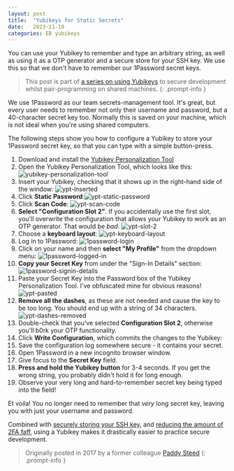 ```yaml
---
layout: post
title:  "Yubikeys for Static Secrets"
date:   2023-11-10
categories: EB yubikeys
---
```

You can use your Yubikey to remember and type an arbitrary string, as well as using it as a OTP generator and a secure store for your SSH key. We use this so that we don't have to remember our 1Password secret keys.

> This post is part of [a series on using Yubikeys][yubi-home] to secure development whilst pair-programming on shared machines.
{: .prompt-info }

We use 1Password as our team secrets-management tool. It's great, but every user needs to remember not only their username and password, but a 40-character secret key too. Normally this is saved on your machine, which is not ideal when you're using shared computers.

The following steps show you how to configure a Yubikey to store your 1Password secret key, so that you can type with a simple button-press.

1. Download and install the [Yubikey Personalization Tool][yubi-personalize]
1. Open the Yubikey Personalization Tool, which looks like this: ![yubikey-personalization-tool](/assets/img/blog/yubikey/yubikey-1password/yubikey-personalization-tool.png)
1. Insert your Yubikey, checking that it shows up in the right-hand side of the window: ![ypt-inserted](/assets/img/blog/yubikey/yubikey-1password/ypt-inserted.png)
1. Click **Static Password**:![ypt-static-password](/assets/img/blog/yubikey/yubikey-1password/ypt-static-password.png)
1. Click **Scan Code**: ![ypt-scan-code](/assets/img/blog/yubikey/yubikey-1password/ypt-scan-code.png)
1. **Select "Configuration Slot 2"**. If you accidentally use the first slot, you'll overwrite the configuration that allows your Yubikey to work as an OTP generator. That would be _bad_. ![ypt-slot-2](/assets/img/blog/yubikey/yubikey-1password/ypt-slot-2.png)
1. Choose a **keyboard layout**: ![ypt-keyboard-layout](/assets/img/blog/yubikey/yubikey-1password/ypt-keyboard-layout.png)
1. Log in to 1Password: ![1password-login](/assets/img/blog/yubikey/yubikey-1password/1password-login.png)
1. Click on your name and then **select "My Profile"** from the dropdown menu: ![1password-logged-in](/assets/img/blog/yubikey/yubikey-1password/1password-logged-in.png)
1. **Copy your Secret Key** from under the "Sign-In Details" section: ![1password-signin-details](/assets/img/blog/yubikey/yubikey-1password/1password-signin-details.png)
1. Paste your Secret Key into the Password box of the Yubikey Personalization Tool. I've obfuscated mine for obvious reasons! ![ypt-pasted](/assets/img/blog/yubikey/yubikey-1password/ypt-pasted.png)
1. **Remove all the dashes**, as these are not needed and cause the key to be too long. You should end up with a string of 34 characters. ![ypt-dashes-removed](/assets/img/blog/yubikey/yubikey-1password/ypt-dashes-removed.png)
1. Double-check that you've selected **Configuration Slot 2**, otherwise you'll b0rk your OTP functionality.
1. Click **Write Configuration**, which commits the changes to the Yubikey:
1. Save the configuration log somewhere secure - it contains your secret.
1. Open 1Password in a new incognito browser window.
1. Give focus to the **Secret Key** field.
1. **Press and hold the Yubikey button** for 3-4 seconds. If you get the wrong string, you probably didn't hold it for long enough.
1. Observe your very long and hard-to-remember secret key being typed into the field!

Et voila! You no longer need to remember that _very_ long secret key, leaving you with just your username and password.

Combined with [securely storing your SSH key][yubi-ssh], and [reducing the amount of 2FA faff][yubi-2fa], using a Yubikey makes it drastically easier to practice secure development.

> Originally posted in 2017 by a former colleague [Paddy Steed][paddy]
{: .prompt-info }

[paddy]: https://www.linkedin.com/in/paddy-steed/
[yubi-home]: /posts/yubikey-all-the-things
[yubi-personalize]: https://www.yubico.com/support/download/yubikey-personalization-tools/
[yubi-2fa]: /posts/yubikey-2fa
[yubi-ssh]: /posts/yubikey-ssh
